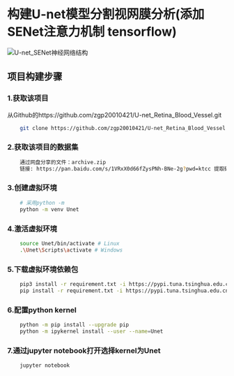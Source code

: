 # 构建U-net模型分割视网膜分析(添加SENet注意力机制 tensorflow) 

![U-net_SENet神经网络结构](https://github.com/user-attachments/assets/b5725590-736c-4815-94f8-3aa3f1a594de)

## 项目构建步骤
### 1.获取该项目
从Github的https://github.com/zgp20010421/U-net_Retina_Blood_Vessel.git
```bash
    git clone https://github.com/zgp20010421/U-net_Retina_Blood_Vessel.git
```

### 2.获取该项目的数据集
```bash
    通过网盘分享的文件：archive.zip
    链接: https://pan.baidu.com/s/1VRxX0d66fZysPNh-BNe-2g?pwd=ktcc 提取码: ktcc
```

### 3.创建虚拟环境
```bash
    # 采用python -m
    python -m venv Unet
```

### 4.激活虚拟环境
```bash
    source Unet/bin/activate # Linux
    .\Unet\Scripts\activate # Windows 
```

### 5.下载虚拟环境依赖包
```bash
    pip3 install -r requirement.txt -i https://pypi.tuna.tsinghua.edu.cn/simple #  Linux 
    pip install -r requirement.txt -i https://pypi.tuna.tsinghua.edu.cn/simple #  Windows
```

### 6.配置python kernel
```bash
    python -m pip install --upgrade pip
    python -m ipykernel install --user --name=Unet
```

### 7.通过jupyter notebook打开选择kernel为Unet
```bash
    jupyter notebook
```

